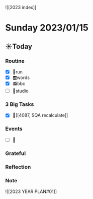 ![[2023 index]]
# Sunday 2023/01/15
## ☀Today
### Routine
- [x] 🏃run
- [x] 🆎words
- [x] 📻bbc
- [ ] 📘studio
### 3 Big Tasks
* [x] 📌[[4087, SQA recalculate]]
### Events
* [ ] 📆
### Grateful
### Reflection
### Note

![[2023 YEAR PLAN#01]]